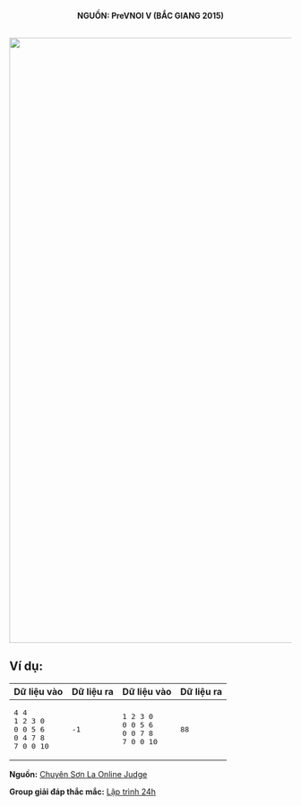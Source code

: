 **<center>NGUỒN: PreVNOI Ⅴ (BẮC GIANG 2015)</center>**
<br>

<img src="/images/problems/1067/magic.svg" width=1080px>

## Ví dụ:
| <center>Dữ liệu vào </center>                                                       | <center>Dữ liệu ra</center> | <center>Dữ liệu vào </center>                                                      | <center>Dữ liệu ra</center> |
|--------------------------------------------------------------------|------------|-------------------------------------------------------------------|------------|
|  <pre>4 4 <br>1 2 3 0<br>0 0 5 6<br>0 4 7 8<br>7 0 0 10</pre> | <pre>-1</pre>         | <pre>1 2 3 0<br>0 0 5 6<br>0 0 7 8<br>7 0 0 10</pre> |<pre>88</pre>         |
**Nguồn:** [Chuyên Sơn La Online Judge](http://csloj.ddns.net/)

**Group giải đáp thắc mắc:** [Lập trình 24h](https://www.facebook.com/groups/1386904321519984)
